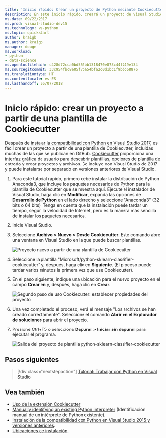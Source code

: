 ```yaml
---
title: 'Inicio rápido: Crear un proyecto de Python mediante Cookiecutter'
description: En este inicio rápido, creará un proyecto de Visual Studio para Python utilizando una plantilla de Cookiecutter.
ms.date: 09/22/2017
ms.prod: visual-studio-dev15
ms.technology: vs-python
ms.topic: quickstart
author: kraigb
ms.author: kraigb
manager: douge
ms.workload:
- python
- data-science
ms.openlocfilehash: c428d72cca0bd552bb1318470e873c44f749e134
ms.sourcegitcommit: 33c954fbc8e05f7ba54bfa2c0d1bc1f9bbc68876
ms.translationtype: HT
ms.contentlocale: es-ES
ms.lasthandoff: 05/07/2018
---
```

# <a name="quickstart-create-a-project-from-a-cookiecutter-template"></a>Inicio rápido: crear un proyecto a partir de una plantilla de Cookiecutter

Después de [instalar la compatibilidad con Python en Visual Studio 2017](installing-python-support-in-visual-studio.md), es fácil crear un proyecto a partir de una plantilla de Cookiecutter, incluidas muchas de las que se publican en GitHub. [Cookiecutter](https://cookiecutter.readthedocs.io/en/latest/) proporciona una interfaz gráfica de usuario para descubrir plantillas, opciones de plantilla de entrada y crear proyectos y archivos. Se incluye con Visual Studio de 2017 y puede instalarse por separado en versiones anteriores de Visual Studio.

1. Para este tutorial rápido, primero debe instalar la distribución de Python Anaconda3, que incluye los paquetes necesarios de Python para la plantilla de Cookiecutter que se muestra aquí. Ejecute el instalador de Visual Studio, haga clic en **Modificar**, expanda las opciones de **Desarrollo de Python** en el lado derecho y seleccione "Anaconda3" (32 bits o 64 bits). Tenga en cuenta que la instalación puede tardar un tiempo, según la velocidad de Internet, pero es la manera más sencilla de instalar los paquetes necesarios.

1. Inicie Visual Studio.

1. Seleccione **Archivo > Nuevo > Desde Cookiecutter**. Este comando abre una ventana en Visual Studio en la que puede buscar plantillas. 

    ![Proyecto nuevo a partir de una plantilla de Cookiecutter](media/projects-from-cookiecutter1.png)

1. Seleccione la plantilla "Microsoft/python-sklearn-classifier-cookiecutter" y, después, haga clic en **Siguiente**. (El proceso puede tardar varios minutos la primera vez que use Cookiecutter).

1. En el paso siguiente, indique una ubicación para el nuevo proyecto en el campo **Crear en** y, después, haga clic en **Crear**.

    ![Segundo paso de uso Cookiecutter: establecer propiedades del proyecto](media/projects-from-cookiecutter2.png)

1. Una vez completado el proceso, verá el mensaje "Los archivos se han creado correctamente". Seleccione el comando **Abrir en el Explorador de soluciones** para abrir el proyecto.

1. Presione Ctrl+F5 o seleccione **Depurar > Iniciar sin depurar** para ejecutar el programa. 

    ![Salida del proyecto de plantilla python-sklearn-classifier-cookiecutter](media/projects-from-cookiecutter4.png)

## <a name="next-steps"></a>Pasos siguientes

> [!div class="nextstepaction"]
> [Tutorial: Trabajar con Python en Visual Studio](tutorial-working-with-python-in-visual-studio-step-01-create-project.md)

## <a name="see-also"></a>Vea también

- [Uso de la extensión Cookiecutter](using-python-cookiecutter-templates.md)
- [Manually identifying an existing Python interpreter](managing-python-environments-in-visual-studio.md#manually-identify-an-existing-environment) (Identificación manual de un intérprete de Python existente).
- [Instalación de la compatibilidad con Python en Visual Studio 2015 y versiones anteriores](installing-python-support-in-visual-studio.md).
- [Ubicaciones de instalación](installing-python-support-in-visual-studio.md#install-locations).
